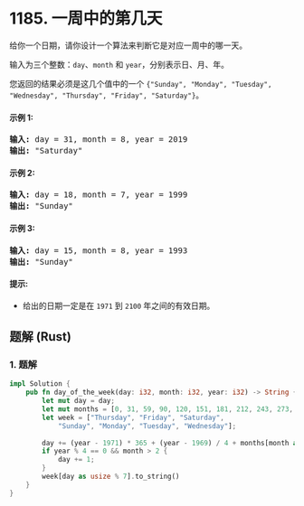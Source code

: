 # 1185. 一周中的第几天
给你一个日期，请你设计一个算法来判断它是对应一周中的哪一天。

输入为三个整数：```day```、```month``` 和 ```year```，分别表示日、月、年。

您返回的结果必须是这几个值中的一个 ```{"Sunday", "Monday", "Tuesday", "Wednesday", "Thursday", "Friday", "Saturday"}```。

#### 示例 1:
<pre>
<strong>输入:</strong> day = 31, month = 8, year = 2019
<strong>输出:</strong> "Saturday"
</pre>

#### 示例 2:
<pre>
<strong>输入:</strong> day = 18, month = 7, year = 1999
<strong>输出:</strong> "Sunday"
</pre>

#### 示例 3:
<pre>
<strong>输入:</strong> day = 15, month = 8, year = 1993
<strong>输出:</strong> "Sunday"
</pre>

#### 提示:
* 给出的日期一定是在 ```1971``` 到 ```2100``` 年之间的有效日期。

## 题解 (Rust)

### 1. 题解
```Rust
impl Solution {
    pub fn day_of_the_week(day: i32, month: i32, year: i32) -> String {
        let mut day = day;
        let mut months = [0, 31, 59, 90, 120, 151, 181, 212, 243, 273, 304, 334];
        let week = ["Thursday", "Friday", "Saturday",
            "Sunday", "Monday", "Tuesday", "Wednesday"];
 
        day += (year - 1971) * 365 + (year - 1969) / 4 + months[month as usize - 1];
        if year % 4 == 0 && month > 2 {
            day += 1;
        }
        week[day as usize % 7].to_string()
    }
}
```
